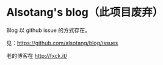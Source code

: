 Alsotang's blog（此项目废弃）
====

Blog 以 github issue 的方式存在。

见：https://github.com/alsotang/blog/issues

老的博客在 http://fxck.it/


